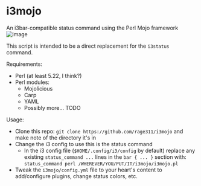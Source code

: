 # i3mojo
An i3bar-compatible status command using the Perl Mojo framework
![image](https://user-images.githubusercontent.com/4522014/216459671-8f90062b-10dc-4f38-967d-8bf39026a707.png)

This script is intended to be a direct replacement for the `i3status` command.

Requirements:
- Perl (at least 5.22, I think?)
- Perl modules:
  - Mojolicious
  - Carp
  - YAML
  - Possibly more... TODO

Usage:
- Clone this repo: `git clone https://github.com/rage311/i3mojo` and make note of the directory it's in
- Change the i3 config to use this is the status command
  - In the i3 config file (`$HOME/.config/i3/config` by default) replace any existing `status_command ...` lines in the `bar { ... }` section with:
  `status_command perl /WHEREVER/YOU/PUT/IT/i3mojo/i3mojo.pl`
- Tweak the `i3mojo/config.yml` file to your heart's content to add/configure plugins, change status colors, etc.

